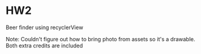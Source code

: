 # HW2
Beer finder using recyclerView

Note: Couldn't figure out how to bring photo from assets so it's a drawable.
Both extra credits are included
